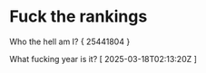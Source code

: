 # Fuck the rankings

Who the hell am I?
{ 25441804 }

What fucking year is it?
[ 2025-03-18T02:13:20Z ]
